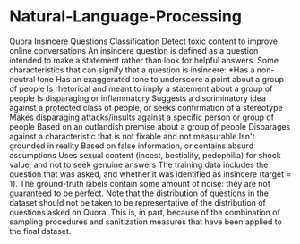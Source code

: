 # Natural-Language-Processing
Quora Insincere Questions Classification Detect toxic content to improve online conversations An insincere question is defined as a question intended to make a statement rather than look for helpful answers. Some characteristics that can signify that a question is insincere:  *Has a non-neutral tone  Has an exaggerated tone to underscore a point about a group of people Is rhetorical and meant to imply a statement about a group of people Is disparaging or inflammatory Suggests a discriminatory idea against a protected class of people, or seeks confirmation of a stereotype Makes disparaging attacks/insults against a specific person or group of people Based on an outlandish premise about a group of people Disparages against a characteristic that is not fixable and not measurable Isn't grounded in reality Based on false information, or contains absurd assumptions Uses sexual content (incest, bestiality, pedophilia) for shock value, and not to seek genuine answers The training data includes the question that was asked, and whether it was identified as insincere (target = 1). The ground-truth labels contain some amount of noise: they are not guaranteed to be perfect.  Note that the distribution of questions in the dataset should not be taken to be representative of the distribution of questions asked on Quora. This is, in part, because of the combination of sampling procedures and sanitization measures that have been applied to the final dataset.
